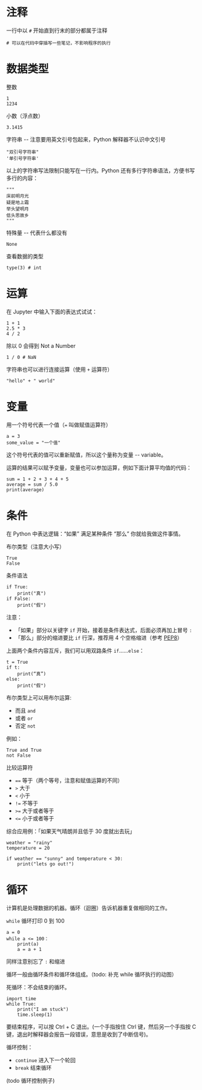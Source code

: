 # 注释

一行中以 `#` 开始直到行末的部分都属于注释

    # 可以在代码中穿插写一些笔记，不影响程序的执行

# 数据类型

整数

    1
    1234

小数（浮点数）

    3.1415

字符串 -- 注意要用英文引号包起来，Python 解释器不认识中文引号

    "双引号字符串"
    '单引号字符串'

以上的字符串写法限制只能写在一行内。Python 还有多行字符串语法，方便书写多行的内容：

    """
    床前明月光
    疑是地上霜
    举头望明月
    低头思故乡
    """

特殊量 -- 代表什么都没有

    None

查看数据的类型

    type(3) # int

# 运算

在 Jupyter 中输入下面的表达式试试：

    1 + 1
    2.5 * 3
    4 / 2

除以 0 会得到 Not a Number

    1 / 0 # NaN

字符串也可以进行连接运算（使用 `+` 运算符）

    "hello" + " world"

# 变量

用一个符号代表一个值（`=` 叫做赋值运算符）

    a = 3
    some_value = "一个值"

这个符号代表的值可以重新赋值，所以这个量称为变量 -- variable。

运算的结果可以赋予变量，变量也可以参加运算，例如下面计算平均值的代码：

    sum = 1 + 2 + 3 + 4 + 5
    average = sum / 5.0
    print(average)

# 条件

在 Python 中表达逻辑：“如果” 满足某种条件 “那么” 你就给我做这件事情。

布尔类型（注意大小写）

    True
    False

条件语法

    if True:
        print("真")
    if False:
        print("假")

注意：

- 「如果」部分以关键字 `if` 开始，接着是条件表达式，后面必须再加上冒号 `:`
- 「那么」部分的缩进要比 `if` 行深，推荐用 4 个空格缩进（参考 [PEP8](https://www.python.org/dev/peps/pep-0008/#indentation)）

上面两个条件内容互斥，我们可以用双路条件 `if`……`else`：

    t = True
    if t:
        print(“真”)
    else:
        print("假")

布尔类型上可以用布尔运算:

- 而且 `and`
- 或者 `or`
- 否定 `not`

例如：

    True and True
    not False

比较运算符

- `==` 等于（两个等号，注意和赋值运算的不同）
- `>` 大于
- `<` 小于
- `!=` 不等于
- `>=` 大于或者等于
- `<=` 小于或者等于

综合应用例：「如果天气晴朗并且低于 30 度就出去玩」

    weather = "rainy"
    temperature = 20

    if weather == "sunny" and temperature < 30:
        print("lets go out!")

# 循环

计算机是处理数据的机器。循环（迴圈）告诉机器重复做相同的工作。

`while` 循环打印 0 到 100

    a = 0
    while a <= 100：
        print(a)
        a = a + 1

同样注意别忘了 `:` 和缩进

循环一般由循环条件和循环体组成。（todo: 补充 while 循环执行的动图）

死循环：不会结束的循环。

    import time
    while True:
        print("I am stuck")
        time.sleep(1)

要结束程序，可以按 Ctrl + C 退出。(一个手指按住 Ctrl 键，然后另一个手指按 C 键，退出时解释器会报告一段错误，意思是收到了中断信号)。

循环控制：

- `continue` 进入下一个轮回
- `break` 结束循环

(todo 循环控制例子)
